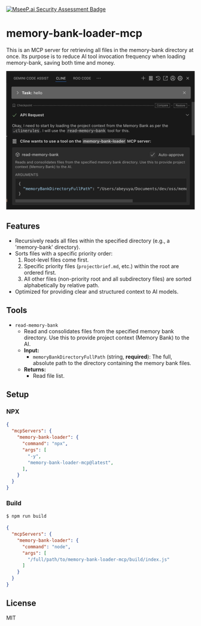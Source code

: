 [![MseeP.ai Security Assessment Badge](https://mseep.net/pr/abeyuya-memory-bank-loader-mcp-badge.png)](https://mseep.ai/app/abeyuya-memory-bank-loader-mcp)

# memory-bank-loader-mcp

This is an MCP server for retrieving all files in the memory-bank directory at once.
Its purpose is to reduce AI tool invocation frequency when loading memory-bank, saving both time and money.

![screenshot](docs/screenshot.png)

## Features

-   Recursively reads all files within the specified directory (e.g., a 'memory-bank' directory).
-   Sorts files with a specific priority order:
    1.  Root-level files come first.
    2.  Specific priority files (`projectbrief.md`, etc.) within the root are ordered first.
    3.  All other files (non-priority root and all subdirectory files) are sorted alphabetically by relative path.
-   Optimized for providing clear and structured context to AI models.

## Tools

- `read-memory-bank`
  - Read and consolidates files from the specified memory bank directory. Use this to provide project context (Memory Bank) to the AI.
  - **Input:**
    - `memoryBankDirectoryFullPath` (string, **required**): The full, absolute path to the directory containing the memory bank files.
  - **Returns:**
    - Read file list.

## Setup

### NPX

```json
{
  "mcpServers": {
    "memory-bank-loader": {
      "command": "npx",
      "args": [
        "-y",
        "memory-bank-loader-mcp@latest",
      ],
    }
  }
}
```

### Build

```bash
$ npm run build
```

```json
{
  "mcpServers": {
    "memory-bank-loader": {
      "command": "node",
      "args": [
        "/full/path/to/memory-bank-loader-mcp/build/index.js"
      ]
    }
  }
}
```

## License

MIT
